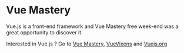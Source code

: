 # Vue Mastery 

Vue.js is a front-end framework and Vue Mastery free week-end was a great opportunity to discover it. 


Interested in Vue.js ? Go to [Vue Mastery](https://www.vuemastery.com), [VueVixens](https://vuevixens.org/) and [Vuejs.org](https://www.vuejs.org)